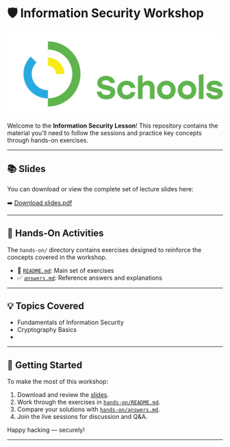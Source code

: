 # 🛡️ Information Security Workshop

![Workshop Logo](../../../assets/DS_logo_s-inverse.png)

Welcome to the **Information Security Lesson**! This repository contains the material you'll need to follow the sessions and practice key concepts through hands-on exercises.

---

## 📚 Slides

You can download or view the complete set of lecture slides here:

➡️ [Download slides.pdf](./slides.pdf)

---

## 🧪 Hands-On Activities

The `hands-on/` directory contains exercises designed to reinforce the concepts covered in the workshop.

- 📘 [`README.md`](./hands-on/README.md): Main set of exercises  
- ✅ [`answers.md`](./hands-on/answers.md): Reference answers and explanations

---

## 💡 Topics Covered

- Fundamentals of Information Security
- Cryptography Basics
- 

---

## 🚀 Getting Started

To make the most of this workshop:

1. Download and review the [slides](./slides.pdf).
2. Work through the exercises in [`hands-on/README.md`](./hands-on/README.md).
3. Compare your solutions with [`hands-on/answers.md`](./hands-on/answers.md).
4. Join the live sessions for discussion and Q&A.

Happy hacking — securely!

---

